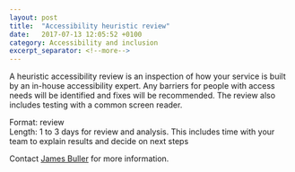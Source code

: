 ```yaml
---
layout: post
title:  "Accessibility heuristic review"
date:   2017-07-13 12:05:52 +0100
category: Accessibility and inclusion
excerpt_separator: <!--more-->
---
```


A heuristic accessibility review is an inspection of how your service is built by an in-house accessibility expert. Any barriers for people with access needs will be identified and fixes will be recommended. The review also includes testing with a common screen reader.

Format: review  
Length: 1 to 3 days for review and analysis. This includes time with your team to explain results and decide on next steps

Contact <a href="mailto:CentreOfExcellenceCentral@digital.homeoffice.gov.uk">James Buller</a> for more information.
